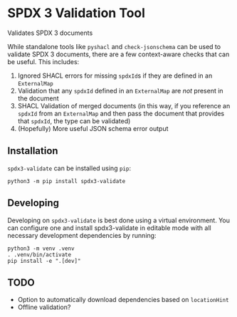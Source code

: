 # SPDX 3 Validation Tool

Validates SPDX 3 documents

While standalone tools like `pyshacl` and `check-jsonschema` can be used to
validate SPDX 3 documents, there are a few context-aware checks that can be
useful. This includes:

1. Ignored SHACL errors for missing `spdxId`s if they are defined in an
   `ExternalMap`
2. Validation that any `spdxId` defined in an `ExternalMap` are _not_ present
   in the document
3. SHACL Validation of merged documents (in this way, if you reference an
   `spdxId` from an `ExternalMap` and then pass the document that provides that
   `spdxId`, the type can be validated)
4. (Hopefully) More useful JSON schema error output

## Installation

`spdx3-validate` can be installed using `pip`:

```shell
python3 -m pip install spdx3-validate
```

## Developing

Developing on `spdx3-validate` is best done using a virtual environment. You
can configure one and install spdx3-validate in editable mode with all
necessary development dependencies by running:

```shell
python3 -m venv .venv
. .venv/bin/activate
pip install -e ".[dev]"
```

## TODO

* Option to automatically download dependencies based on `locationHint`
* Offline validation?

